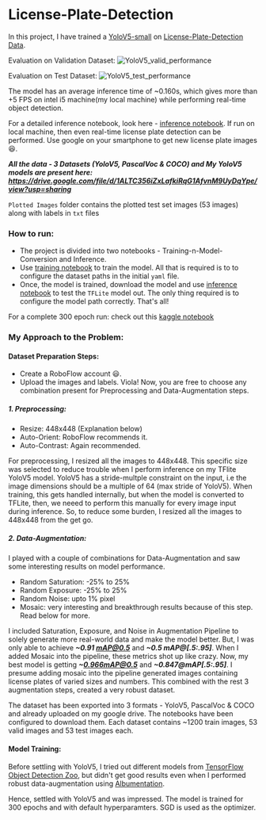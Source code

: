 # License-Plate-Detection

In this project, I have trained a [YoloV5-small](https://github.com/ultralytics/yolov5) on [License-Plate-Detection Data](https://drive.google.com/file/d/11uZ5Y0i5SMvjdj3Un5mScDY-7lZeTuYp/view).

Evaluation on Validation Dataset:
![YoloV5_valid_performance](https://user-images.githubusercontent.com/47216475/143021916-dc9210ca-062f-4988-b61d-f78ba40f584f.png)

Evaluation on Test Dataset:
![YoloV5_test_performance](https://user-images.githubusercontent.com/47216475/143022527-e22a9617-58fb-484b-a5de-f74058d9e4cc.png)

The model has an average inference time of ~0.160s, which gives more than +5 FPS on intel i5 machine(my local machine) while performing real-time object detection.

For a detailed inference notebook, look here - [inference notebook](https://github.com/prikmm/License-Plate-Detection/blob/main/inference.ipynb). If run on local machine, then even real-time license plate detection can be performed. Use google on your smartphone to get new license plate images 😆.

***All the data - 3 Datasets (YoloV5, PascalVoc & COCO) and My YoloV5 models are present here: https://drive.google.com/file/d/1ALTC356iZxLafkiRqG1AfvnM9UyDqYpe/view?usp=sharing***

`Plotted Images` folder contains the plotted test set images (53 images) along with labels in `txt` files

### How to run:
* The project is divided into two notebooks - Training-n-Model-Conversion and Inference.
* Use [training notebook](https://github.com/prikmm/License-Plate-Detection/blob/main/Train_Model_Conversion_Notebook.ipynb) to train the model. All that is required is to to configure the dataset paths in the initial ```yaml``` file.
* Once, the model is trained, download the model and use [inference notebook](https://github.com/prikmm/License-Plate-Detection/blob/main/inference.ipynb) to test the ```TFLite``` model out. The only thing required is to configure the model path correctly. That's all!

For a complete 300 epoch run: check out this [kaggle notebook](https://www.kaggle.com/priyammehta/license-plate-detection-using-yolov5/notebook)

### My Approach to the Problem:

#### Dataset Preparation Steps:
* Create a RoboFlow account 😃.
* Upload the images and labels. Viola!
 Now, you are free to choose any combination present for Preprocessing and Data-Augmentation steps.
 
##### 1. Preprocessing:
* Resize: 448x448 (Explanation below)
* Auto-Orient: RoboFlow recommends it.
* Auto-Contrast: Again recommended.
 
For preprocessing, I resized all the images to 448x448. This specific size was selected to reduce trouble when I perform inference on my TFlite YoloV5 model. YoloV5 has a stride-multple constraint on the input, i.e the image dimensions should be a multiple of 64 (max stride of YoloV5). When training, this gets handled internally, but when the model is converted to TFLite, then, we neeed to perform this manually for every image input during inference. So, to reduce some burden, I resized all the images to 448x448 from the get go.

##### 2. Data-Augmentation:
I played with a couple of combinations for Data-Augmentation and saw some interesting results on model performance.
* Random Saturation: -25% to 25%
* Random Exposure: -25% to 25%
* Random Noise: upto 1% pixel
* Mosaic: very interesting and breakthrough results because of this step. Read below for more.

I included Saturation, Exposure, and Noise in Augmentation Pipeline to solely generate more real-world data and make the model better. But, I was only able to achieve ***~0.91 mAP@0.5*** and ***~0.5 mAP@[.5:.95]***. When I added Mosaic into the pipeline, these metrics shot up like crazy. Now, my best model is getting ***~0.966mAP@0.5*** and ***~0.847@mAP[.5:.95]***. I presume adding mosaic into the pipeline generated images containing license plates of varied sizes and numbers. This combined with the rest 3 augmentation steps, created a very robust dataset. 

The dataset has been exported into 3 formats - YoloV5, PascalVoc & COCO and already uploaded on my google drive. The notebooks have been configured to download them. Each dataset contains ~1200 train images, 53 valid images and 53 test images each.

#### Model Training:

Before settling with YoloV5, I tried out different models from [TensorFlow Object Detection Zoo](https://github.com/tensorflow/models/blob/master/research/object_detection/g3doc/tf2_detection_zoo.md), but didn't get good results even when I performed robust data-augmentation using [Albumentation](https://albumentations.ai/). 

Hence, settled with YoloV5 and was impressed. The model is trained for 300 epochs and with default hyperparamters. SGD is used as the optimizer.
 
 
 
 
